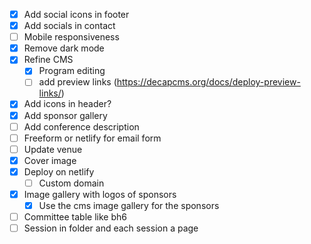 - [x] Add social icons in footer
- [x] Add socials in contact
- [ ] Mobile responsiveness
- [x] Remove dark mode
- [x] Refine CMS
  - [x] Program editing
  - [ ] add preview links (https://decapcms.org/docs/deploy-preview-links/)
- [x] Add icons in header?
- [x] Add sponsor gallery
- [ ] Add conference description
- [ ] Freeform or netlify for email form
- [ ] Update venue
- [x] Cover image
- [x] Deploy on netlify
  - [ ] Custom domain
- [x] Image gallery with logos of sponsors
  - [x] Use the cms image gallery for the sponsors
- [ ] Committee table like bh6
- [ ] Session in folder and each session a page